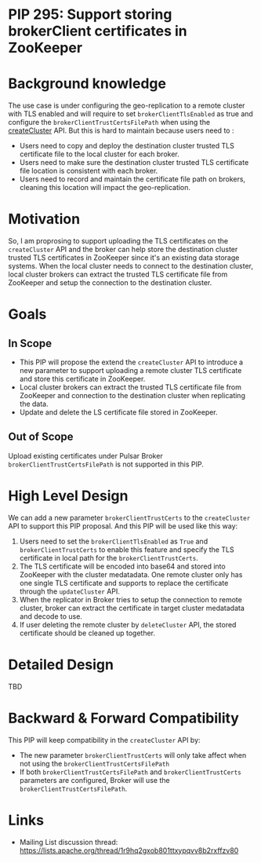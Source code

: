 # PIP 295: Support storing brokerClient certificates in ZooKeeper

# Background knowledge

The use case is under configuring the geo-replication to a remote cluster with TLS enabled and will require to set `brokerClientTlsEnabled` as true and configure the `brokerClientTrustCertsFilePath` when using the [createCluster](https://pulsar.apache.org/admin-rest-api/?version=2.11.0#operation/createCluster) API. But this is hard to maintain because users need to :

*  Users need to copy and deploy the destination cluster trusted TLS certificate file to the local cluster for each broker.
*  Users need to make sure the destination cluster trusted TLS certificate file location is consistent with each broker.
*  Users need to record and maintain the certificate file path on brokers, cleaning this location will impact the geo-replication.

# Motivation

So, I am proprosing to support uploading the TLS certificates on the `createCluster` API and the broker can help store the destination cluster trusted TLS certificates in ZooKeeper since it's an existing data storage systems. When the local cluster needs to connect to the destination cluster, local cluster brokers can extract the trusted TLS certificate file from ZooKeeper and setup the connection to the destination cluster.

# Goals

## In Scope

* This PIP will propose the extend the `createCluster` API to introduce a new parameter to support uploading a remote cluster TLS certificate and store this certificate in ZooKeeper. 
* Local cluster brokers can extract the trusted TLS certificate file from ZooKeeper and connection to the destination cluster when replicating the data. 
* Update and delete the LS certificate file stored in ZooKeeper. 

## Out of Scope

Upload existing certificates under Pulsar Broker `brokerClientTrustCertsFilePath` is not supported in this PIP. 

# High Level Design

We can add a new parameter `brokerClientTrustCerts` to the `createCluster` API to support this PIP proposal. And this PIP will be used like this way:

1. Users need to set the `brokerClientTlsEnabled` as `True` and `brokerClientTrustCerts` to enable this feature and specify the TLS certificate in local path for the `brokerClientTrustCerts`. 
2. The TLS certificate will be encoded into base64 and stored into ZooKeeper with the cluster medatadata. One remote cluster only has one single TLS certificate and supports to replace the certificate through the `updateCluster` API. 
3. When the replicator in Broker tries to setup the connection to remote cluster, broker can extract the certificate in target cluster medatadata and decode to use. 
4. If user deleting the remote cluster by `deleteCluster` API, the stored certificate should be cleaned up together. 

# Detailed Design

TBD

# Backward & Forward Compatibility

This PIP will keep compatibility in the `createCluster` API by:
* The new parameter `brokerClientTrustCerts` will only take affect when not using the `brokerClientTrustCertsFilePath`
* If both `brokerClientTrustCertsFilePath` and `brokerClientTrustCerts` parameters are configured, Broker will use the `brokerClientTrustCertsFilePath`. 

# Links

* Mailing List discussion thread: https://lists.apache.org/thread/1r9hq2gxob801ttxypqvv8b2rxffzv80